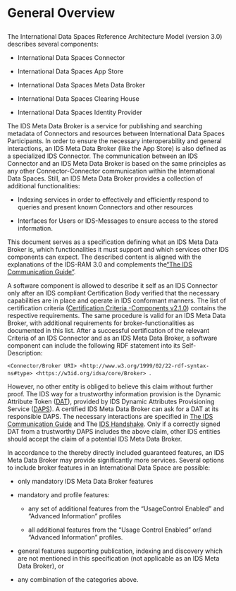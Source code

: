 # General Overview<p>
The International Data Spaces Reference Architecture Model (version 3.0) describes several components:<p>
  - International Data Spaces Connector<p>
  - International Data Spaces App Store<p>
  - International Data Spaces Meta Data Broker<p>
  - International Data Spaces Clearing House<p>
  - International Data Spaces Identity Provider<p>

The IDS Meta Data Broker is a service for publishing and searching metadata of Connectors and resources between International Data Spaces Participants.
In order to ensure the necessary interoperability and general interactions, an IDS Meta Data Broker (like the App Store) is also defined as a specialized IDS Connector.
The communication between an IDS Connector and an IDS Meta Data Broker is based on the same principles as any other Connector-Connector communication within
the International Data Spaces. Still, an IDS Meta Data Broker provides a collection of additional functionalities:<p>
  - Indexing services in order to effectively and efficiently respond to queries and present known Connectors and other resources<p>
  - Interfaces for Users or IDS-Messages to ensure access to the stored information.<p>

This document serves as a specification defining what an IDS Meta Data Broker is, which functionalities it must support and which services other IDS components can expect.
The described content is aligned with the explanations of the IDS-RAM 3.0 and complements the[“The IDS Communication Guide”](https://industrialdataspace.jiveon.com/docs/DOC-2524).<p>
A software component is allowed to describe it self as an IDS Connector only after an IDS compliant Certification Body verified that the necessary capabilities are in place and
operate in IDS conformant manners. The list of certification criteria ([Certification Criteria -Components v2.1.0](https://industrialdataspace.jiveon.com/docs/DOC-2811)) contains the respective requirements. 
The same procedure is valid for an IDS Meta Data Broker, with additional requirements for broker-functionalities as documented in this list.
After a successful certification of the relevant Criteria of an IDS Connector and as an IDS Meta Data Broker, a software component can include the following RDF statement
into its Self-Description:<p>
  
`<Connector/Broker URI> <http://www.w3.org/1999/02/22-rdf-syntax-ns#type> <https://w3id.org/idsa/core/Broker> `.<p>
However, no other entity is obliged to believe this claim without further proof. The IDS way for a trustworthy information provision is the Dynamic Attribute Token ([DAT](https://github.com/International-Data-Spaces-Association/IDS-G/tree/master/glossary#dynamic-attribute-token-dat)),
provided by IDS Dynamic Attributes Provisioning Service ([DAPS](https://github.com/International-Data-Spaces-Association/IDS-G/tree/master/glossary#dynamic-attribute-provisioning-service-daps)). A certified IDS Meta Data Broker can ask for a DAT at its responsible DAPS. The necessary interactions are
specified in [The IDS Communication Guide](https://industrialdataspace.jiveon.com/docs/DOC-2524) and The [IDS Handshake](https://industrialdataspace.jiveon.com/docs/DOC-1817). Only if a correctly signed DAT from a trustworthy DAPS includes the above claim, other IDS entities should
accept the claim of a potential IDS Meta Data Broker.<p>
In accordance to the thereby directly included guaranteed features, an IDS Meta Data Broker may provide significantly more services. Several options to include broker features in an International Data Space are possible:<p>
  - only mandatory IDS Meta Data Broker features<p>
  - mandatory and profile features:<p>
    - any set of additional features from the “UsageControl Enabled” and “Advanced Information” profiles<p>
    - all additional features from the “Usage Control Enabled” or/and  “Advanced Information” profiles. <p>
  - general features supporting publication, indexing and discovery which are not mentioned in this specification (not applicable as an IDS Meta Data Broker), or<p>
  - any combination of the categories above.
